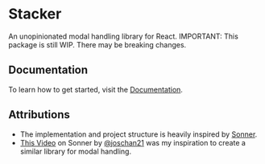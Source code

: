# Stacker

An unopinionated modal handling library for React.
IMPORTANT: This package is still WIP. There may be breaking changes.

## Documentation

To learn how to get started, visit the [Documentation](https://stapel.noahhowadt.com/getting-started).

## Attributions
- The implementation and project structure is heavily inspired by [Sonner](https://github.com/emilkowalski/sonner).  
- [This Video](https://youtu.be/8JTrY1dlXCw?si=B_pPfoHoedujRUxa) on Sonner by [@joschan21](https://github.com/joschan21) was my inspiration to create a similar library for modal handling.

